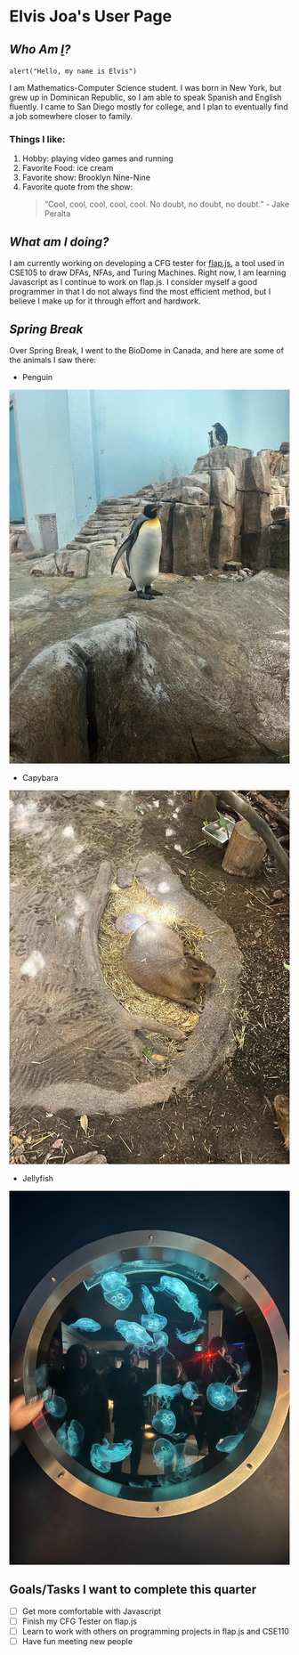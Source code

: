 # **Elvis Joa's User Page**
## *Who Am [I](Me.jpg)?*
`alert("Hello, my name is Elvis")`

I am Mathematics-Computer Science student. I was born in New York, but grew up in Dominican Republic, so I am able to speak Spanish and English fluently. I came to San Diego mostly for college, and I plan to eventually find a job somewhere closer to family.

### Things I like:
1. Hobby: playing video games and running
2. Favorite Food: ice cream
3. Favorite show: Brooklyn Nine-Nine
4. Favorite quote from the show: 
   >“Cool, cool, cool, cool, cool. No doubt, no doubt, no doubt.” - Jake Peralta

## *What am I doing?*

 I am currently working on developing a CFG tester for [flap.js](https://flapjs.web.app/#), a tool used in CSE105 to draw DFAs, NFAs, and Turing Machines. Right now, I am learning Javascript as I continue to work on flap.js. I consider myself a good programmer in that I do not always find the most efficient method, but I believe I make up for it through effort and hardwork.

## *Spring Break*
 
 Over Spring Break, I went to the BioDome in Canada, and here are some of the animals I saw there:
* Penguin

![P](Penguin.jpg)

* Capybara

![C](Capybara.jpg)

* Jellyfish

![J](Jellyfish.jpg)


## **Goals/Tasks I want to complete this quarter**
- [ ] Get more comfortable with Javascript
- [ ] Finish my CFG Tester on flap.js
- [ ] Learn to work with others on programming projects in flap.js and CSE110
- [ ] Have fun meeting new people

